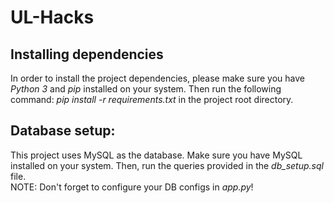 # UL-Hacks

## Installing dependencies
In order to install the project dependencies, please make sure you have _Python 3_ and _pip_ installed on your system. Then run the following command: _pip install -r requirements.txt_ in the project root directory.

## Database setup:
This project uses MySQL as the database. Make sure you have MySQL installed on your system. Then, run the queries provided in the _db_setup.sql_ file.<br/>
NOTE: Don't forget to configure your DB configs in _app.py_!
